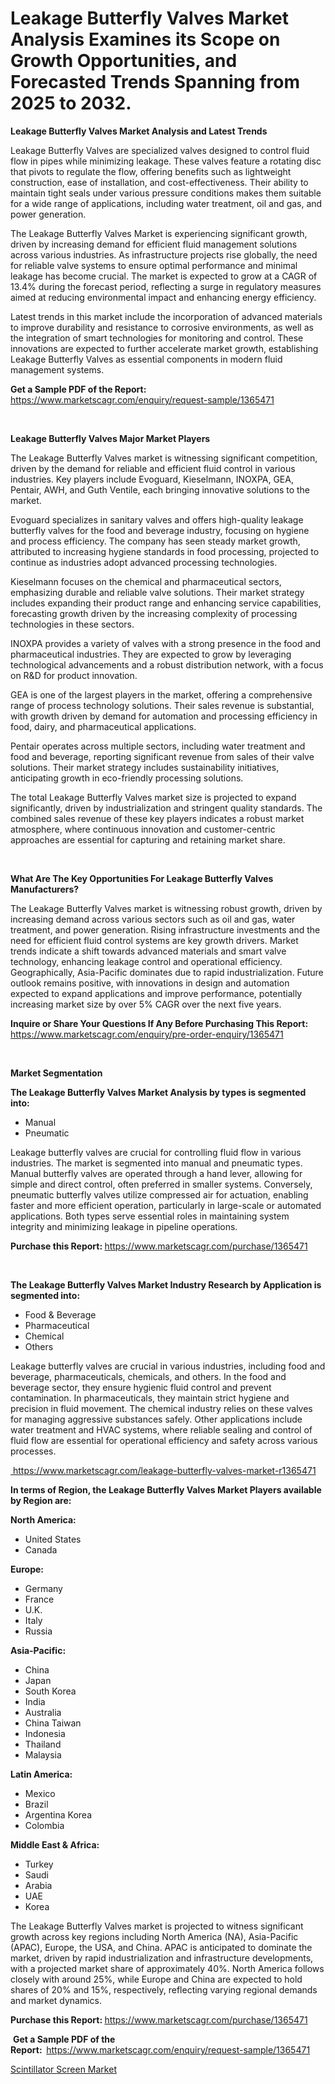 <p><h1>Leakage Butterfly Valves Market Analysis Examines its Scope on Growth Opportunities, and Forecasted Trends Spanning from 2025 to 2032.</h1></p><p><strong>Leakage Butterfly Valves Market Analysis and Latest Trends</strong></p>
<p><p>Leakage Butterfly Valves are specialized valves designed to control fluid flow in pipes while minimizing leakage. These valves feature a rotating disc that pivots to regulate the flow, offering benefits such as lightweight construction, ease of installation, and cost-effectiveness. Their ability to maintain tight seals under various pressure conditions makes them suitable for a wide range of applications, including water treatment, oil and gas, and power generation.</p><p>The Leakage Butterfly Valves Market is experiencing significant growth, driven by increasing demand for efficient fluid management solutions across various industries. As infrastructure projects rise globally, the need for reliable valve systems to ensure optimal performance and minimal leakage has become crucial. The market is expected to grow at a CAGR of 13.4% during the forecast period, reflecting a surge in regulatory measures aimed at reducing environmental impact and enhancing energy efficiency.</p><p>Latest trends in this market include the incorporation of advanced materials to improve durability and resistance to corrosive environments, as well as the integration of smart technologies for monitoring and control. These innovations are expected to further accelerate market growth, establishing Leakage Butterfly Valves as essential components in modern fluid management systems.</p></p>
<p><strong>Get a Sample PDF of the Report:&nbsp;</strong> <a href="https://www.marketscagr.com/enquiry/request-sample/1365471?utm_campaign=2471&utm_medium=2&utm_source=Github&utm_content=ia&utm_term=22032025&utm_id=leakage-butterfly-valves">https://www.marketscagr.com/enquiry/request-sample/1365471</a></p>
<p>&nbsp;</p>
<p><strong>Leakage Butterfly Valves Major Market Players</strong></p>
<p><p>The Leakage Butterfly Valves market is witnessing significant competition, driven by the demand for reliable and efficient fluid control in various industries. Key players include Evoguard, Kieselmann, INOXPA, GEA, Pentair, AWH, and Guth Ventile, each bringing innovative solutions to the market.</p><p>Evoguard specializes in sanitary valves and offers high-quality leakage butterfly valves for the food and beverage industry, focusing on hygiene and process efficiency. The company has seen steady market growth, attributed to increasing hygiene standards in food processing, projected to continue as industries adopt advanced processing technologies.</p><p>Kieselmann focuses on the chemical and pharmaceutical sectors, emphasizing durable and reliable valve solutions. Their market strategy includes expanding their product range and enhancing service capabilities, forecasting growth driven by the increasing complexity of processing technologies in these sectors.</p><p>INOXPA provides a variety of valves with a strong presence in the food and pharmaceutical industries. They are expected to grow by leveraging technological advancements and a robust distribution network, with a focus on R&D for product innovation.</p><p>GEA is one of the largest players in the market, offering a comprehensive range of process technology solutions. Their sales revenue is substantial, with growth driven by demand for automation and processing efficiency in food, dairy, and pharmaceutical applications.</p><p>Pentair operates across multiple sectors, including water treatment and food and beverage, reporting significant revenue from sales of their valve solutions. Their market strategy includes sustainability initiatives, anticipating growth in eco-friendly processing solutions.</p><p>The total Leakage Butterfly Valves market size is projected to expand significantly, driven by industrialization and stringent quality standards. The combined sales revenue of these key players indicates a robust market atmosphere, where continuous innovation and customer-centric approaches are essential for capturing and retaining market share.</p></p>
<p>&nbsp;</p>
<p><strong>What Are The Key Opportunities For Leakage Butterfly Valves Manufacturers?</strong></p>
<p><p>The Leakage Butterfly Valves market is witnessing robust growth, driven by increasing demand across various sectors such as oil and gas, water treatment, and power generation. Rising infrastructure investments and the need for efficient fluid control systems are key growth drivers. Market trends indicate a shift towards advanced materials and smart valve technology, enhancing leakage control and operational efficiency. Geographically, Asia-Pacific dominates due to rapid industrialization. Future outlook remains positive, with innovations in design and automation expected to expand applications and improve performance, potentially increasing market size by over 5% CAGR over the next five years.</p></p>
<p><strong>Inquire or Share Your Questions If Any Before Purchasing This Report:</strong> <a href="https://www.marketscagr.com/enquiry/pre-order-enquiry/1365471?utm_campaign=2471&utm_medium=2&utm_source=Github&utm_content=ia&utm_term=22032025&utm_id=leakage-butterfly-valves">https://www.marketscagr.com/enquiry/pre-order-enquiry/1365471</a></p>
<p>&nbsp;</p>
<p><strong>Market Segmentation</strong></p>
<p><strong>The Leakage Butterfly Valves Market Analysis by types is segmented into:</strong></p>
<p><ul><li>Manual</li><li>Pneumatic</li></ul></p>
<p><p>Leakage butterfly valves are crucial for controlling fluid flow in various industries. The market is segmented into manual and pneumatic types. Manual butterfly valves are operated through a hand lever, allowing for simple and direct control, often preferred in smaller systems. Conversely, pneumatic butterfly valves utilize compressed air for actuation, enabling faster and more efficient operation, particularly in large-scale or automated applications. Both types serve essential roles in maintaining system integrity and minimizing leakage in pipeline operations.</p></p>
<p><strong>Purchase this Report:&nbsp;</strong><a href="https://www.marketscagr.com/purchase/1365471?utm_campaign=2471&utm_medium=2&utm_source=Github&utm_content=ia&utm_term=22032025&utm_id=leakage-butterfly-valves">https://www.marketscagr.com/purchase/1365471</a></p>
<p>&nbsp;</p>
<p><strong>The Leakage Butterfly Valves Market Industry Research by Application is segmented into:</strong></p>
<p><ul><li>Food & Beverage</li><li>Pharmaceutical</li><li>Chemical</li><li>Others</li></ul></p>
<p><p>Leakage butterfly valves are crucial in various industries, including food and beverage, pharmaceuticals, chemicals, and others. In the food and beverage sector, they ensure hygienic fluid control and prevent contamination. In pharmaceuticals, they maintain strict hygiene and precision in fluid movement. The chemical industry relies on these valves for managing aggressive substances safely. Other applications include water treatment and HVAC systems, where reliable sealing and control of fluid flow are essential for operational efficiency and safety across various processes.</p></p>
<p><a href="https://www.marketscagr.com/leakage-butterfly-valves-market-r1365471?utm_campaign=2471&utm_medium=2&utm_source=Github&utm_content=ia&utm_term=22032025&utm_id=leakage-butterfly-valves">&nbsp;https://www.marketscagr.com/leakage-butterfly-valves-market-r1365471</a></p>
<p><strong>In terms of Region, the Leakage Butterfly Valves Market Players available by Region are:</strong></p>
<p>
    <p> <strong> North America: </strong>
        <ul>
            <li>United States</li>
            <li>Canada</li>
        </ul>
        </p> 
    <p> <strong> Europe: </strong>
        <ul>
            <li>Germany</li>
            <li>France</li>
            <li>U.K.</li>
            <li>Italy</li>
            <li>Russia</li>
        </ul>
        </p> 
    <p> <strong> Asia-Pacific: </strong>
        <ul>
            <li>China</li>
            <li>Japan</li>
            <li>South Korea</li>
            <li>India</li>
            <li>Australia</li>
            <li>China Taiwan</li>
            <li>Indonesia</li>
            <li>Thailand</li>
            <li>Malaysia</li>
        </ul>
        </p> 
    <p> <strong> Latin America: </strong>
        <ul>
            <li>Mexico</li>
            <li>Brazil</li>
            <li>Argentina Korea</li>
            <li>Colombia</li>
        </ul>
        </p> 
    <p> <strong> Middle East & Africa: </strong>
        <ul>
            <li>Turkey</li>
            <li>Saudi</li>
            <li>Arabia</li>
            <li>UAE</li>
            <li>Korea</li>
        </ul>
    </p>
    </p>
<p><p>The Leakage Butterfly Valves market is projected to witness significant growth across key regions including North America (NA), Asia-Pacific (APAC), Europe, the USA, and China. APAC is anticipated to dominate the market, driven by rapid industrialization and infrastructure developments, with a projected market share of approximately 40%. North America follows closely with around 25%, while Europe and China are expected to hold shares of 20% and 15%, respectively, reflecting varying regional demands and market dynamics.</p></p>
<p><strong>Purchase this Report: </strong><a href="https://www.marketscagr.com/purchase/1365471?utm_campaign=2471&utm_medium=2&utm_source=Github&utm_content=ia&utm_term=22032025&utm_id=leakage-butterfly-valves">https://www.marketscagr.com/purchase/1365471</a></p>
<p>&nbsp;<strong>Get a Sample PDF of the Report:&nbsp;&nbsp;</strong><a href="https://www.marketscagr.com/enquiry/request-sample/1365471?utm_campaign=2471&utm_medium=2&utm_source=Github&utm_content=ia&utm_term=22032025&utm_id=leakage-butterfly-valves">https://www.marketscagr.com/enquiry/request-sample/1365471</a></p>
<p><strong></strong></p>
<p><p><a href="https://github.com/krinerstormy331/Market-Research-Report-List-1/blob/main/scintillator-screen-market.md?utm_campaign=2471&utm_medium=2&utm_source=Github&utm_content=ia&utm_term=22032025&utm_id=leakage-butterfly-valves">Scintillator Screen Market</a></p></p>